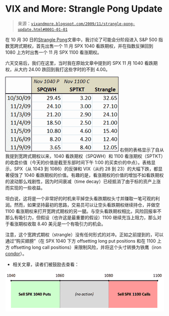<!--yml

分类：未分类

日期：2024-05-18 17:22:55

-->

# VIX and More: Strangle Pong Update

> 来源：[`vixandmore.blogspot.com/2009/11/strangle-pong-update.html#0001-01-01`](http://vixandmore.blogspot.com/2009/11/strangle-pong-update.html#0001-01-01)

在 10 月 30 日的[Strangle Pong](http://vixandmore.blogspot.com/2009/10/strangle-pong.html)文章中，我讨论了可能会分阶段进入 S&P 500 指数宽跨式期权，首先出售一个 11 月 SPX 1040 看跌期权，并在指数反弹回到 1080 上方时出售一个 11 月 SPX 1100 看涨期权。

六天交易后，我们在这里，当时我在原始文章中提到的 SPX 11 月 1040 看跌期权，从大约 24.00 跌回到我打这些字时的不到 4.00。

![](img/2880bf1f5f8f5efa8ab9ad8c59f06bbe.png) 右侧的表格显示了自从我提到宽跨式期权以来，1040 看跌期权（SPQWH）和 1100 看涨期权（SPTKT）的收盘价值（今天的价值是截至东部时间下午 1:00 的买卖价的中点）。表格显示，SPX（从 1043 到 1086）的反弹和 VIX（从约 28 到 23）的大幅下跌，都显著侵蚀了 1040 看跌期权的价值。有趣的是，看涨期权的价值的增加不如看跌期权的波动那么戏剧性，因为时间衰减（time decay）已经抵消了由于标的资产上涨而实现的一些收益。

坦白说，这将是一个非常好的时机来平掉空头看跌期权头寸并赚取一笔可观的利润。然而，如果坚持最初的思路，交易员可以让空头看跌期权继续持仓，并做空 1100 看涨期权来打开宽跨式期权的另一腿。与空头看跌期权相比，风险回报率不那么有吸引力，但假设（也许这是最重要的假设）1100 继续充当上阻力，那么对于看涨期权收取 8.40 美元是一个有吸引力的机会。

注意，这个宽跨式期权（strangle）没有任何形式的对冲。正如之前提到的，可以通过“购买翅膀”（在 SPX 1040 下方 offsetting long put positions 和在 1100 上方 offsetting long call positions）来限制风险，并将这个头寸转换为铁鹰（iron [condor](http://vixandmore.blogspot.com/search/label/condor)）。

-   相关文章，读者们被鼓励去查看：

![](img/47dd9edc959b1509bb1bd995c96612e5.png)

